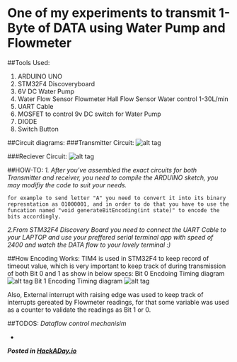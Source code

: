 # One of my experiments to transmit 1-Byte of DATA using Water Pump and Flowmeter

##Tools Used:
1. ARDUINO UNO
2. STM32F4 Discoveryboard
3. 6V DC Water Pump
4. Water Flow Sensor Flowmeter Hall Flow Sensor Water control 1-30L/min
5. UART Cable
6. MOSFET to control 9v DC switch for Water Pump
7. DIODE
8. Switch Button

##Circuit diagrams:
###Transmitter Circuit:
![alt tag](http://i.imgur.com/NUUahlb.png)

###Reciever Circuit:
![alt tag](http://i.imgur.com/JzvgO2Z.png)

##HOW-TO:
*1. After you've assembled the exact circuits for both Transmitter and receiver, you need to compile the ARDUINO sketch, you may modifiy the code to suit your needs.*
```
for example to send letter "A" you need to convert it into its binary represntation as 01000001, and in order to do that you have to use the funcation named "void generateBitEncoding(int state)" to encode the bits accordingly.
```
*2.From STM32F4 Discovery Board you need to connect the UART Cable to your LAPTOP and use your preffered serial terminal app with speed of 2400 and watch the DATA flow to your lovely terminal :)*


##How Encoding Works:
TIM4 is used in STM32F4 to keep record of timeout value, which is very important to keep track of during transmission of both Bit 0 and 1 as show in below specs:
Bit 0 Encdoing Timing diagram ![alt tag](http://i.imgur.com/xA3C6Cj.png)
Bit 1 Encoding Timing diagram ![alt tag](http://i.imgur.com/K14GC7u.png)

Also, External interrupt with raising edge was used to keep track of interrupts gereated by Flowmeter readings, for that some variable was used as a counter to validate the readings as Bit 1 or 0. 

##TODOS:
*Dataflow control mechanisim*

-
***Posted in [HackADay.io](https://hackaday.io/project/19265-fluid-data-encoder-v1)***
